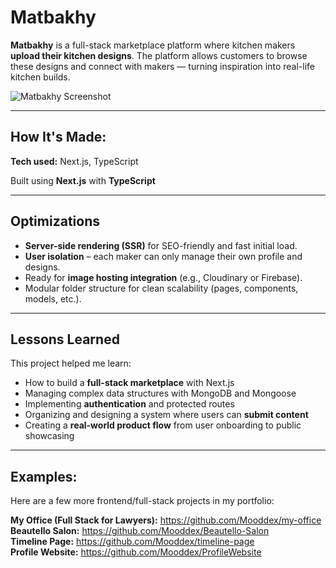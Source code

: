 # Matbakhy 

**Matbakhy** is a full-stack marketplace platform where kitchen makers **upload their kitchen designs**. The platform allows customers to browse these designs and connect with makers — turning inspiration into real-life kitchen builds.

<!-- 🔗 **Live Link:** https://matbakhy.netlify.app/ -->

![Matbakhy Screenshot](https://res.cloudinary.com/deq0w5tnr/image/upload/v1752613435/2025-07-16-000244-create-next-app-screenclip_epkkci.jpg)

---

## How It's Made:

**Tech used:** Next.js, TypeScript 

Built using **Next.js** with **TypeScript** 


---

## Optimizations

- **Server-side rendering (SSR)** for SEO-friendly and fast initial load.
- **User isolation** – each maker can only manage their own profile and designs.
- Ready for **image hosting integration** (e.g., Cloudinary or Firebase).
- Modular folder structure for clean scalability (pages, components, models, etc.).

---

## Lessons Learned

This project helped me learn:
- How to build a **full-stack marketplace** with Next.js
- Managing complex data structures with MongoDB and Mongoose
- Implementing **authentication** and protected routes
- Organizing and designing a system where users can **submit content**
- Creating a **real-world product flow** from user onboarding to public showcasing

---

## Examples:
Here are a few more frontend/full-stack projects in my portfolio:

**My Office (Full Stack for Lawyers):** https://github.com/Mooddex/my-office  
**Beautello Salon:** https://github.com/Mooddex/Beautello-Salon  
**Timeline Page:** https://github.com/Mooddex/timeline-page  
**Profile Website:** https://github.com/Mooddex/ProfileWebsite
